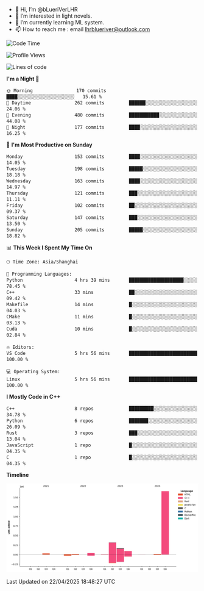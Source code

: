 - 👋 Hi, I’m @bLueriVerLHR
- 👀 I’m interested in light novels.
- 🌱 I’m currently learning ML system.
- 📫 How to reach me : email lhrblueriver@outlook.com

<!--START_SECTION:waka-->
![Code Time](http://img.shields.io/badge/Code%20Time-341%20hrs%2029%20mins-blue)

![Profile Views](http://img.shields.io/badge/Profile%20Views-0-blue)

![Lines of code](https://img.shields.io/badge/From%20Hello%20World%20I%27ve%20Written-2.3%20million%20lines%20of%20code-blue)

**I'm a Night 🦉** 

```text
🌞 Morning                170 commits         ████░░░░░░░░░░░░░░░░░░░░░   15.61 % 
🌆 Daytime                262 commits         ██████░░░░░░░░░░░░░░░░░░░   24.06 % 
🌃 Evening                480 commits         ███████████░░░░░░░░░░░░░░   44.08 % 
🌙 Night                  177 commits         ████░░░░░░░░░░░░░░░░░░░░░   16.25 % 
```
📅 **I'm Most Productive on Sunday** 

```text
Monday                   153 commits         ████░░░░░░░░░░░░░░░░░░░░░   14.05 % 
Tuesday                  198 commits         █████░░░░░░░░░░░░░░░░░░░░   18.18 % 
Wednesday                163 commits         ████░░░░░░░░░░░░░░░░░░░░░   14.97 % 
Thursday                 121 commits         ███░░░░░░░░░░░░░░░░░░░░░░   11.11 % 
Friday                   102 commits         ██░░░░░░░░░░░░░░░░░░░░░░░   09.37 % 
Saturday                 147 commits         ███░░░░░░░░░░░░░░░░░░░░░░   13.50 % 
Sunday                   205 commits         █████░░░░░░░░░░░░░░░░░░░░   18.82 % 
```


📊 **This Week I Spent My Time On** 

```text
🕑︎ Time Zone: Asia/Shanghai

💬 Programming Languages: 
Python                   4 hrs 39 mins       ████████████████████░░░░░   78.45 % 
C++                      33 mins             ██░░░░░░░░░░░░░░░░░░░░░░░   09.42 % 
Makefile                 14 mins             █░░░░░░░░░░░░░░░░░░░░░░░░   04.03 % 
CMake                    11 mins             █░░░░░░░░░░░░░░░░░░░░░░░░   03.13 % 
Cuda                     10 mins             █░░░░░░░░░░░░░░░░░░░░░░░░   02.84 % 

🔥 Editors: 
VS Code                  5 hrs 56 mins       █████████████████████████   100.00 % 

💻 Operating System: 
Linux                    5 hrs 56 mins       █████████████████████████   100.00 % 
```

**I Mostly Code in C++** 

```text
C++                      8 repos             █████████░░░░░░░░░░░░░░░░   34.78 % 
Python                   6 repos             ███████░░░░░░░░░░░░░░░░░░   26.09 % 
Rust                     3 repos             ███░░░░░░░░░░░░░░░░░░░░░░   13.04 % 
JavaScript               1 repo              █░░░░░░░░░░░░░░░░░░░░░░░░   04.35 % 
C                        1 repo              █░░░░░░░░░░░░░░░░░░░░░░░░   04.35 % 
```



**Timeline**

![Lines of Code chart](https://raw.githubusercontent.com/bLueriVerLHR/bLueriVerLHR/main/assets/bar_graph.png)


 Last Updated on 22/04/2025 18:48:27 UTC
<!--END_SECTION:waka-->
